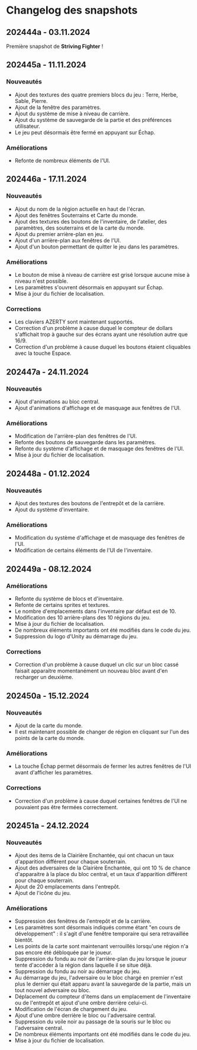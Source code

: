 # Changelog des snapshots

## 202444a - 03.11.2024

Première snapshot de **Striving Fighter** !

## 202445a - 11.11.2024

### Nouveautés

- Ajout des textures des quatre premiers blocs du jeu : Terre, Herbe, Sable, Pierre.
- Ajout de la fenêtre des paramètres.
- Ajout du système de mise à niveau de carrière.
- Ajout du système de sauvegarde de la partie et des préférences utilisateur.
- Le jeu peut désormais être fermé en appuyant sur Échap.

### Améliorations

- Refonte de nombreux éléments de l'UI.

## 202446a - 17.11.2024

### Nouveautés

- Ajout du nom de la région actuelle en haut de l'écran.
- Ajout des fenêtres Souterrains et Carte du monde.
- Ajout des textures des boutons de l'inventaire, de l'atelier, des paramètres, des souterrains et de la carte du monde.
- Ajout du premier arrière-plan en jeu.
- Ajout d'un arrière-plan aux fenêtres de l'UI.
- Ajout d'un bouton permettant de quitter le jeu dans les paramètres.

### Améliorations

- Le bouton de mise à niveau de carrière est grisé lorsque aucune mise à niveau n'est possible.
- Les paramètres s'ouvrent désormais en appuyant sur Échap.
- Mise à jour du fichier de localisation.

### Corrections

- Les claviers AZERTY sont maintenant supportés.
- Correction d'un problème à cause duquel le compteur de dollars s'affichait trop à gauche sur des écrans ayant une résolution autre que 16/9.
- Correction d'un problème à cause duquel les boutons étaient cliquables avec la touche Espace.

## 202447a - 24.11.2024

### Nouveautés

- Ajout d'animations au bloc central.
- Ajout d'animations d'affichage et de masquage aux fenêtres de l'UI.

### Améliorations

- Modification de l'arrière-plan des fenêtres de l'UI.
- Refonte des boutons de sauvegarde dans les paramètres.
- Refonte du système d'affichage et de masquage des fenêtres de l'UI.
- Mise à jour du fichier de localisation.

## 202448a - 01.12.2024

### Nouveautés

- Ajout des textures des boutons de l'entrepôt et de la carrière.
- Ajout du système d'inventaire.

### Améliorations

- Modification du système d'affichage et de masquage des fenêtres de l'UI.
- Modification de certains éléments de l'UI de l'inventaire.

## 202449a - 08.12.2024

### Améliorations

- Refonte du système de blocs et d'inventaire.
- Refonte de certains sprites et textures.
- Le nombre d'emplacements dans l'inventaire par défaut est de 10.
- Modification des 10 arrière-plans des 10 régions du jeu.
- Mise à jour du fichier de localisation.
- De nombreux éléments importants ont été modifiés dans le code du jeu.
- Suppression du logo d'Unity au démarrage du jeu.

### Corrections

- Correction d'un problème à cause duquel un clic sur un bloc cassé faisait apparaitre momentanément un nouveau bloc avant d'en recharger un deuxième.

## 202450a - 15.12.2024

### Nouveautés

- Ajout de la carte du monde.
- Il est maintenant possible de changer de région en cliquant sur l'un des points de la carte du monde.

### Améliorations

- La touche Échap permet désormais de fermer les autres fenêtres de l'UI avant d'afficher les paramètres.

### Corrections

- Correction d'un problème à cause duquel certaines fenêtres de l'UI ne pouvaient pas être fermées correctement.

## 202451a - 24.12.2024

### Nouveautés

- Ajout des items de la Clairière Enchantée, qui ont chacun un taux d'apparition différent pour chaque souterrain.
- Ajout des adversaires de la Clairière Enchantée, qui ont 10 % de chance d'apparaitre à la place du bloc central, et un taux d'apparition différent pour chaque souterrain.
- Ajout de 20 emplacements dans l'entrepôt.
- Ajout de l'icône du jeu.

### Améliorations

- Suppression des fenêtres de l'entrepôt et de la carrière.
- Les paramètres sont désormais indiqués comme étant "en cours de développement" : il s'agit d'une fenêtre temporaire qui sera retravaillée bientôt.
- Les points de la carte sont maintenant verrouillés lorsqu'une région n'a pas encore été débloquée par le joueur.
- Suppression du fondu au noir de l'arrière-plan du jeu lorsque le joueur tente d'accéder à la région dans laquelle il se situe déjà.
- Suppression du fondu au noir au démarrage du jeu.
- Au démarrage du jeu, l'adversaire ou le bloc chargé en premier n'est plus le dernier qui était apparu avant la sauvegarde de la partie, mais un tout nouvel adversaire ou bloc.
- Déplacement du compteur d'items dans un emplacement de l'inventaire ou de l'entrepôt et ajout d'une ombre derrière celui-ci.
- Modification de l'écran de chargement du jeu.
- Ajout d'une ombre derrière le bloc ou l'adversaire central.
- Suppression du voile noir au passage de la souris sur le bloc ou l'adversaire central.
- De nombreux éléments importants ont été modifiés dans le code du jeu.
- Mise à jour du fichier de localisation.
